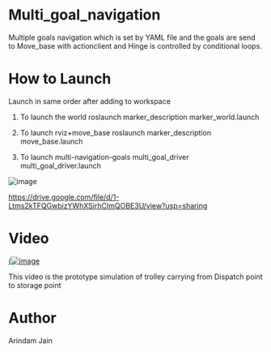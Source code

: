 # Multi_goal_navigation
Multiple goals navigation which is set by YAML file and the goals are send to Move_base with actionclient and Hinge is controlled by conditional loops.

# How to Launch
Launch in same order after adding to workspace

1) To launch the world
roslaunch marker_description marker_world.launch

2) To launch rviz+move_base
roslaunch marker_description move_base.launch

3) To launch multi-navigation-goals
multi_goal_driver multi_goal_driver.launch 

![image](https://user-images.githubusercontent.com/40122399/140578992-ab2e655a-6969-47e9-b8dc-7361f1939163.png)

https://drive.google.com/file/d/1-Ltms2kTFQGwbizYWhXSirhCImQOBE3U/view?usp=sharing


# Video
[(![image](https://user-images.githubusercontent.com/40122399/140579490-9a4eb331-f017-48b1-b298-dc594f32431c.png)](https://drive.google.com/file/d/1-Ltms2kTFQGwbizYWhXSirhCImQOBE3U/view?usp=sharing)

This video is the prototype simulation of trolley carrying from Dispatch point to storage point

# Author
Arindam Jain 
